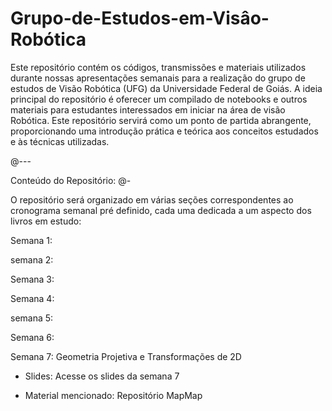 # Grupo-de-Estudos-em-Visâo-Robótica
Este repositório contém os códigos, transmissões e materiais utilizados durante nossas apresentações semanais para a realização do grupo de estudos de Visão Robótica (UFG) da Universidade Federal de Goiás.
A ideia principal do repositório é oferecer um compilado de notebooks e outros materiais para estudantes interessados em iniciar na área de visão Robótica. Este repositório servirá como um ponto de partida abrangente, proporcionando uma introdução prática e teórica aos conceitos estudados e às técnicas utilizadas.

@---

Conteúdo do Repositório:
@-

O repositório será organizado em várias seções correspondentes ao cronograma semanal pré definido, cada uma dedicada a um aspecto dos livros em estudo:
 
Semana 1:

semana 2:

Semana 3:

Semana 4:

semana 5:

Semana 6:


Semana 7: Geometria Projetiva e Transformações de 2D

- Slides: Acesse os slides da semana 7 

- Material mencionado: Repositório MapMap
